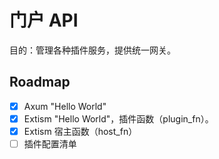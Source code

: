 # 门户 API

目的：管理各种插件服务，提供统一网关。

## Roadmap

- [x] Axum "Hello World"
- [x] Extism "Hello World"，插件函数（plugin_fn）。
- [x] Extism 宿主函数（host_fn）
- [ ] 插件配置清单
